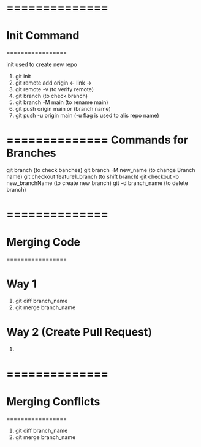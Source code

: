 ==============
================
Init Command
=============
=================

init used to create new repo
1. git init
2. git remote add origin <- link ->
3. git remote -v (to verify remote)
4. git branch  (to check branch)
5. git branch -M main (to rename main)
6. git push origin main  or (branch name)
7. git push -u origin main (-u flag is used to alis repo name)

==============
Commands for Branches 
=================

git branch (to check banches)
git branch -M new_name (to change Branch name)
git checkout feature1_branch (to shift branch)
git checkout -b new_branchName (to create new branch)
git -d branch_name (to delete branch)


==============
================
Merging Code
=============
=================

# Way 1
 1. git diff branch_name
 2. git merge branch_name

# Way 2 (Create Pull Request)
 1.

==============
================
Merging Conflicts
=============
=================
 1. git diff branch_name
 2. git merge branch_name